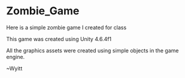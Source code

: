 # Zombie_Game
Here is a simple zombie game I created for class

This game was created using Unity 4.6.4f1

All the graphics assets were created using simple objects in the game engine.

~Wyitt
